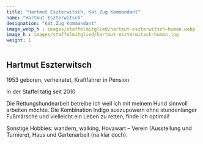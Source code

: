 ```yaml
---
title: "Hartmut Eszterwitsch, Kat.Zug Kommandant"
name: "Hartmut Eszterwitsch"
designation: "Kat.Zug Kommandant"
image_webp_h : images/staffelmitglied/hartmut-eszterwitsch-human.webp
image_h : images/staffelmitglied/hartmut-eszterwitsch-human.jpg
weight: 1
---
```

## Hartmut Eszterwitsch
1953 geboren, verheiratet, Kraftfahrer in Pension 

In der Staffel tätig seit 2010 

Die Rettungshundearbeit betreibe ich weil ich mit meinem Hund sinnvoll arbeiten möchte. Die Kombination Indigo auszupowern ohne stundenlanger Fußmärsche und vielleicht ein Leben zu retten, finde ich optimal!

Sonstige Hobbies: wandern, walking, Hovawart – Verein (Ausstellung und Turniere), Haus und Gartenarbeit (na klar doch).
